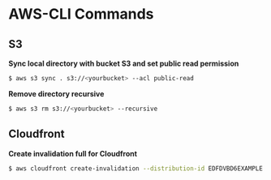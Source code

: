 # AWS-CLI Commands
## S3
**Sync local directory with bucket S3 and set public read permission**
```sh
$ aws s3 sync . s3://<yourbucket> --acl public-read
```
**Remove directory recursive**
```sh
$ aws s3 rm s3://<yourbucket> --recursive
```

## Cloudfront
**Create invalidation full for Cloudfront**
```sh
$ aws cloudfront create-invalidation --distribution-id EDFDVBD6EXAMPLE --paths "/*"
```
